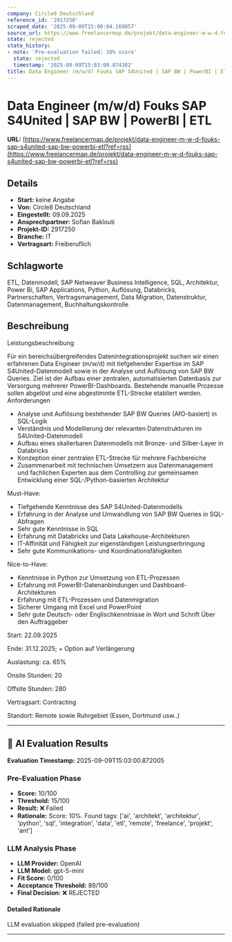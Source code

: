 ```yaml
---
company: Circle8 Deutschland
reference_id: '2917250'
scraped_date: '2025-09-09T15:00:04.169857'
source_url: https://www.freelancermap.de/projekt/data-engineer-m-w-d-fouks-sap-s4united-sap-bw-powerbi-etl?ref=rss
state: rejected
state_history:
- note: 'Pre-evaluation failed: 10% score'
  state: rejected
  timestamp: '2025-09-09T15:03:00.874382'
title: Data Engineer (m/w/d) Fouks SAP S4United | SAP BW | PowerBI | ETL
---
```



# Data Engineer (m/w/d) Fouks SAP S4United | SAP BW | PowerBI | ETL
**URL:** [https://www.freelancermap.de/projekt/data-engineer-m-w-d-fouks-sap-s4united-sap-bw-powerbi-etl?ref=rss](https://www.freelancermap.de/projekt/data-engineer-m-w-d-fouks-sap-s4united-sap-bw-powerbi-etl?ref=rss)
## Details
- **Start:** keine Angabe
- **Von:** Circle8 Deutschland
- **Eingestellt:** 09.09.2025
- **Ansprechpartner:** Sofian Baklouti
- **Projekt-ID:** 2917250
- **Branche:** IT
- **Vertragsart:** Freiberuflich

## Schlagworte
ETL, Datenmodell, SAP Netweaver Business Intelligence, SQL, Architektur, Power Bi, SAP Applications, Python, Auflösung, Databricks, Partnerschaften, Vertragsmanagement, Data Migration, Datenstruktur, Datenmanagement, Buchhaltungskontrolle

## Beschreibung
Leistungsbeschreibung

Für ein bereichsübergreifendes Datenintegrationsprojekt suchen wir einen erfahrenen Data Engineer (m/w/d) mit tiefgehender Expertise im SAP S4United-Datenmodell sowie in der Analyse und Auflösung von SAP BW Queries. Ziel ist der Aufbau einer zentralen, automatisierten Datenbasis zur Versorgung mehrerer PowerBI-Dashboards. Bestehende manuelle Prozesse sollen abgelöst und eine abgestimmte ETL-Strecke etabliert werden.
Anforderungen

- Analyse und Auflösung bestehender SAP BW Queries (AfO-basiert) in SQL-Logik
- Verständnis und Modellierung der relevanten Datenstrukturen im S4United-Datenmodell
- Aufbau eines skalierbaren Datenmodells mit Bronze- und Silber-Layer in Databricks
- Konzeption einer zentralen ETL-Strecke für mehrere Fachbereiche
- Zusammenarbeit mit technischen Umsetzern aus Datenmanagement und fachlichen Experten aus dem Controlling zur gemeinsamen Entwicklung einer SQL-/Python-basierten Architektur

Must-Have:

- Tiefgehende Kenntnisse des SAP S4United-Datenmodells
- Erfahrung in der Analyse und Umwandlung von SAP BW Queries in SQL-Abfragen
- Sehr gute Kenntnisse in SQL
- Erfahrung mit Databricks und Data Lakehouse-Architekturen
- IT-Affinität und Fähigkeit zur eigenständigen Leistungserbringung
- Sehr gute Kommunikations- und Koordinationsfähigkeiten

Nice-to-Have:

- Kenntnisse in Python zur Umsetzung von ETL-Prozessen
- Erfahrung mit PowerBI-Datenanbindungen und Dashboard-Architekturen
- Erfahrung mit ETL-Prozessen und Datenmigration
- Sicherer Umgang mit Excel und PowerPoint
- Sehr gute Deutsch- oder Englischkenntnisse in Wort und Schrift
Über den Auftraggeber

Start: 22.09.2025

Ende: 31.12.2025; + Option auf Verlängerung

Auslastung: ca. 65%

Onsite Stunden: 20

Offsite Stunden: 280

Vertragsart: Contracting

Standort: Remote sowie Ruhrgebiet (Essen, Dortmund usw..)

---

## 🤖 AI Evaluation Results

**Evaluation Timestamp:** 2025-09-09T15:03:00.872005

### Pre-Evaluation Phase
- **Score:** 10/100
- **Threshold:** 15/100
- **Result:** ❌ Failed
- **Rationale:** Score: 10%. Found tags: ['ai', 'architekt', 'architektur', 'python', 'sql', 'integration', 'data', 'etl', 'remote', 'freelance', 'projekt', 'ant']

### LLM Analysis Phase
- **LLM Provider:** OpenAI
- **LLM Model:** gpt-5-mini
- **Fit Score:** 0/100
- **Acceptance Threshold:** 89/100
- **Final Decision:** ❌ REJECTED

#### Detailed Rationale
LLM evaluation skipped (failed pre-evaluation)

---
